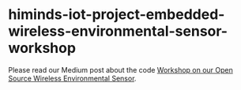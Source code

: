 # himinds-iot-project-embedded-wireless-environmental-sensor-workshop

Please read our Medium post about the code [Workshop on our Open Source Wireless Environmental Sensor](https://medium.com/himinds/workshop-on-our-open-source-wireless-environmental-sensor-bd4126d84058).
